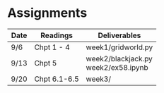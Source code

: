 # Assignments

| Date | Readings | Deliverables |
| --- | --- | --- |
|9/6|Chpt 1 - 4| week1/gridworld.py|
|9/13|Chpt 5|week2/blackjack.py<br>week2/ex58.ipynb|
|9/20|Chpt 6.1-6.5|week3/|
